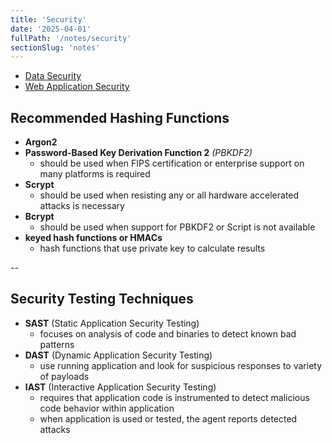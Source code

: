 ```yaml
---
title: 'Security'
date: '2025-04-01'
fullPath: '/notes/security'
sectionSlug: 'notes'
---
```


- [Data Security](/notes/security/data)
- [Web Application Security](/notes/security/web-application)

## Recommended Hashing Functions

- **Argon2**
- **Password-Based Key Derivation Function 2** _(PBKDF2)_
  - should be used when FIPS certification or enterprise support on many platforms is required
- **Scrypt**
  - should be used when resisting any or all hardware accelerated attacks is necessary
- **Bcrypt**
  - should be used when support for PBKDF2 or Script is not available
- **keyed hash functions or HMACs**
  - hash functions that use private key to calculate results

--

## Security Testing Techniques

- **SAST** (Static Application Security Testing)
  - focuses on analysis of code and binaries to detect known bad patterns
- **DAST** (Dynamic Application Security Testing)
  - use running application and look for suspicious responses to variety of payloads
- **IAST** (Interactive Application Security Testing)
  - requires that application code is instrumented to detect malicious code behavior within application
  - when application is used or tested, the agent reports detected attacks
